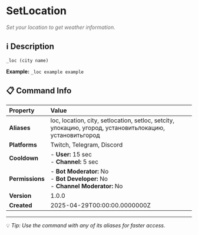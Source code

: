 # SetLocation

<span style="color: #666; font-style: italic;">Set your location to get weather information.</span>

## ℹ️ Description

`_loc (city name)`

**Example:** `_loc example example`

## 📋 Command Info

| **Property** | **Value** |
|:----------------|:----------------|
| **Aliases** | loc, location, city, setlocation, setloc, setcity, улокацию, угород, установитьлокацию, установитьгород |
| **Platforms** | Twitch, Telegram, Discord |
| **Cooldown** | - **User:** 15 sec<br> - **Channel:** 5 sec |
| **Permissions** | - **Bot Moderator:** No<br> - **Bot Developer:** No<br> - **Channel Moderator:** No |
| **Version** | 1.0.0 |
| **Created** | 2025-04-29T00:00:00.0000000Z |

---

💡 *Tip: Use the command with any of its aliases for faster access.*
